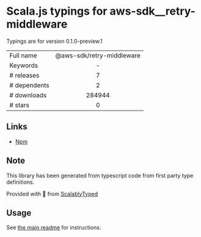
# Scala.js typings for aws-sdk__retry-middleware

Typings are for version 0.1.0-preview.1



|                    |                 |
| ------------------ | :-------------: |
| Full name          | @aws-sdk/retry-middleware |
| Keywords           | - |
| # releases         | 7 |
| # dependents       | 2 |
| # downloads        | 284944 |
| # stars            | 0 |

## Links
- [Npm](https://www.npmjs.com/package/%40aws-sdk%2Fretry-middleware)
    


## Note
This library has been generated from typescript code from first party type definitions.

Provided with :purple_heart: from [ScalablyTyped](https://github.com/oyvindberg/ScalablyTyped)

## Usage
See [the main readme](../../readme.md) for instructions.



